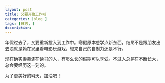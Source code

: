 ```yaml
---
layout: post
title: 又要开始工作啦
categories: [blog ]
tags: [日志, ]
description:  
---
```


年假过去了，又要重新投入到工作中。寒假原本想学点新东西，结果不是跟朋友出去浪就是赖在家里看电影玩游戏，想来自己的自制力还是不行。

现在确实羡慕还在读书的人，有那么长的假期可以享受。不过人总是在不断长大，总会要经历这一刻的。

为了更美好的明天，加油吧！
